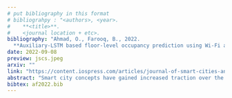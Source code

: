 ```yaml
---
# put bibliography in this format
# bibliograhpy : "<authors>, <year>.
#    **<title>**.
#    <journal location + etc>.
bibliography: "Ahmad, O., Farooq, B., 2022.
  **Auxiliary-LSTM based floor-level occupancy prediction using Wi-Fi access point logs**" # surround Title with **<title>**
date: 2022-09-08
preview: jscs.jpeg
arxiv: ""
link: "https://content.iospress.com/articles/journal-of-smart-cities-and-society/scs220012"
abstract: "Smart city concepts have gained increased traction over the years. The advances in technology such as the Internet of things (IoT) networks and their large-scale implementation has facilitated data collection, which is used to obtain valuable insights towards managing, improving, and planning for services. One key component in this process is the understanding of human mobility behaviour. Traditional data collection methods such as surveys and GPS data have been extensively used to study human mobility. However, a key concern with such data is the protection of user privacy. This study aims to overcome those concerns using Wi-Fi access point logs and demonstrate their utility by creating building occupancy prediction models using advanced machine learning techniques. The floor level occupancy counts and auxiliary variable for a campus building are extracted from the Wi-Fi logs. They are used to develop specifications of Long-Short Term Memory network (LSTM), Auxiliary LSTM (Aux-LSTM), Autoregressive Integrated Moving Average (ARIMA), and Multi-layer Perceptron (MLP) models. The LSTM performed better than the other models and can efficiently capture peak values. Aux-LSTM was shown to increase the reliability in prediction and applicability in the context of facilities management. Results show the effectiveness of the Wi-Fi dataset in capturing trends, providing supplementary information, and highlight the ability of LSTM to adequately model time-series data."
bibtex: af2022.bib
---
```

